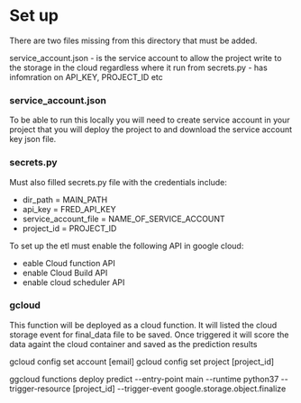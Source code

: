 # Set up

There are two files missing from this directory that must be added. 

service_account.json - is the service account to allow the project write to the storage in the cloud regardless where it run from
secrets.py - has infomration on API_KEY, PROJECT_ID etc


### service_account.json

To be able to run this locally you will need to create service account in your project that you will deploy the project to and download the service account key json file. 

### secrets.py

Must also filled secrets.py file with the credentials include:
* dir_path =  MAIN_PATH
* api_key = FRED_API_KEY
* service_account_file = NAME_OF_SERVICE_ACCOUNT
* project_id = PROJECT_ID 

To set up the etl must enable the following API in google cloud:

* eable Cloud function API
* enable Cloud Build API
* enable cloud scheduler API


### gcloud

This function will be deployed as a cloud function. It will listed the cloud storage event for final_data file to be saved. Once triggered it will score the data againt the cloud container and saved as the prediction results  

gcloud config set account [email]
gcloud config set project [project_id] 


ggcloud functions deploy predict --entry-point main --runtime python37  --trigger-resource [project_id]  --trigger-event google.storage.object.finalize










 